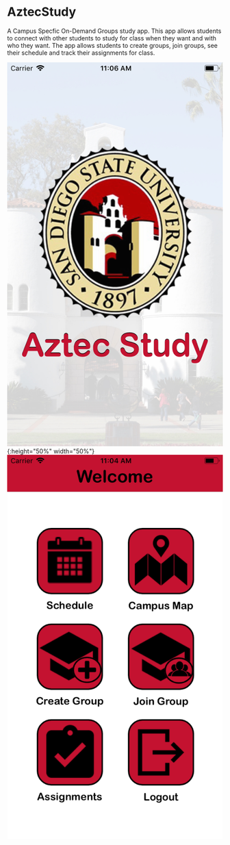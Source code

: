 # AztecStudy

A Campus Specfic On-Demand Groups study app.  This app allows students to connect with other students to study for class when they want and with who they want.  The app allows students to create groups, join groups, see their schedule and track their assignments for class.

![Splash](https://github.com/csimonso/AztecStudy/blob/master/1.png) {:height="50%" width="50%"}
![Main](https://github.com/csimonso/AztecStudy/blob/master/2.png)
